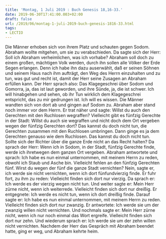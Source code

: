 ```yaml
---
title: 'Montag, 1 Juli 2019 : Buch Genesis 18,16-33.'
date: 2019-06-30T17:41:00.003+02:00
draft: false
url: /2019/06/montag-1-juli-2019-buch-genesis-1816-33.html
tags: 
- LECTIO
---
```


Die Männer erhoben sich von ihrem Platz und schauten gegen Sodom. Abraham wollte mitgehen, um sie zu verabschieden. Da sagte sich der Herr: Soll ich Abraham verheimlichen, was ich vorhabe? Abraham soll doch zu einem großen, mächtigen Volk werden, durch ihn sollen alle Völker der Erde Segen erlangen. Denn ich habe ihn dazu auserwählt, daß er seinen Söhnen und seinem Haus nach ihm aufträgt, den Weg des Herrn einzuhalten und zu tun, was gut und recht ist, damit der Herr seine Zusagen an Abraham erfüllen kann. Der Herr sprach also: Das Klagegeschrei über Sodom und Gomorra, ja, das ist laut geworden, und ihre Sünde, ja, die ist schwer. Ich will hinabgehen und sehen, ob ihr Tun wirklich dem Klagegeschrei entspricht, das zu mir gedrungen ist. Ich will es wissen. Die Männer wandten sich von dort ab und gingen auf Sodom zu. Abraham aber stand noch immer vor dem Herrn. Er trat näher und sagte: Willst du auch den Gerechten mit den Ruchlosen wegraffen? Vielleicht gibt es fünfzig Gerechte in der Stadt: Willst du auch sie wegraffen und nicht doch dem Ort vergeben wegen der fünfzig Gerechten dort? Das kannst du doch nicht tun, die Gerechten zusammen mit den Ruchlosen umbringen. Dann ginge es ja dem Gerechten genauso wie dem Ruchlosen. Das kannst du doch nicht tun. Sollte sich der Richter über die ganze Erde nicht an das Recht halten? Da sprach der Herr: Wenn ich in Sodom, in der Stadt, fünfzig Gerechte finde, werde ich ihretwegen dem ganzen Ort vergeben. Abraham antwortete und sprach: Ich habe es nun einmal unternommen, mit meinem Herrn zu reden, obwohl ich Staub und Asche bin. Vielleicht fehlen an den fünfzig Gerechten fünf. Wirst du wegen der fünf die ganze Stadt vernichten? Nein, sagte er, ich werde sie nicht vernichten, wenn ich dort fünfundvierzig finde. Er fuhr fort, zu ihm zu reden: Vielleicht finden sich dort nur vierzig. Da sprach er: Ich werde es der vierzig wegen nicht tun. Und weiter sagte er: Mein Herr zürne nicht, wenn ich weiterrede. Vielleicht finden sich dort nur dreißig. Er entgegnete: Ich werde es nicht tun, wenn ich dort dreißig finde. Darauf sagte er: Ich habe es nun einmal unternommen, mit meinem Herrn zu reden. Vielleicht finden sich dort nur zwanzig. Er antwortete: Ich werde sie um der zwanzig willen nicht vernichten. Und nochmals sagte er: Mein Herr zürne nicht, wenn ich nur noch einmal das Wort ergreife. Vielleicht finden sich dort nur zehn. Und wiederum sprach er: Ich werde sie um der zehn willen nicht vernichten. Nachdem der Herr das Gespräch mit Abraham beendet hatte, ging er weg, und Abraham kehrte heim.